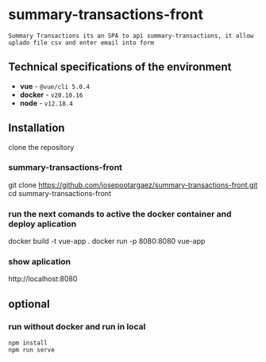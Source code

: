 # summary-transactions-front
    Summary Transactions its an SPA to api summary-transactions, it allow uplado file csv and enter email into form

## Technical specifications of the environment

* **vue** - `@vue/cli 5.0.4`
* **docker** - `v20.10.16`
* **node** - `v12.18.4`


## Installation
 clone the repository

### summary-transactions-front
git clone https://github.com/josepootargaez/summary-transactions-front.git
cd summary-transactions-front
 ### run the next comands to active the docker container and deploy aplication
 docker build -t  vue-app .
 docker run -p 8080:8080 vue-app
### show aplication
http://localhost:8080


## optional
 ### run without docker and run in local 
    npm install
    npm run serve